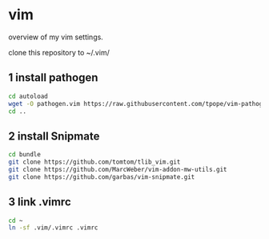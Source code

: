 # vim
overview of my vim settings.

clone this repository to ~/.vim/

## 1 install pathogen
```sh
cd autoload
wget -O pathogen.vim https://raw.githubusercontent.com/tpope/vim-pathogen/master/autoload/pathogen.vim
cd ..
```

## 2 install Snipmate
```sh
cd bundle
git clone https://github.com/tomtom/tlib_vim.git
git clone https://github.com/MarcWeber/vim-addon-mw-utils.git
git clone https://github.com/garbas/vim-snipmate.git
```

## 3 link .vimrc
```sh
cd ~
ln -sf .vim/.vimrc .vimrc
```
